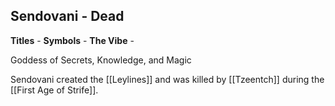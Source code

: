 ## Sendovani - Dead
**Titles** - 
**Symbols** -
**The Vibe** -

Goddess of Secrets, Knowledge, and Magic

Sendovani created the [[Leylines]] and was killed by [[Tzeentch]] during the [[First Age of Strife]].